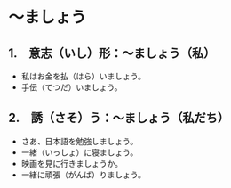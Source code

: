 # 〜ましょう

## 1.　意志（いし）形：〜ましょう（私）

- 私はお金を払（はら）いましょう。
- 手伝（てつだ）いましょう。

## 2.　誘（さそ）う：〜ましょう（私だち）

- さあ、日本語を勉強しましょう。
- 一緒（いっしょ）に寝ましょう。
- 映画を見に行きましょうか。
- 一緒に頑張（がんば）りましょう。
